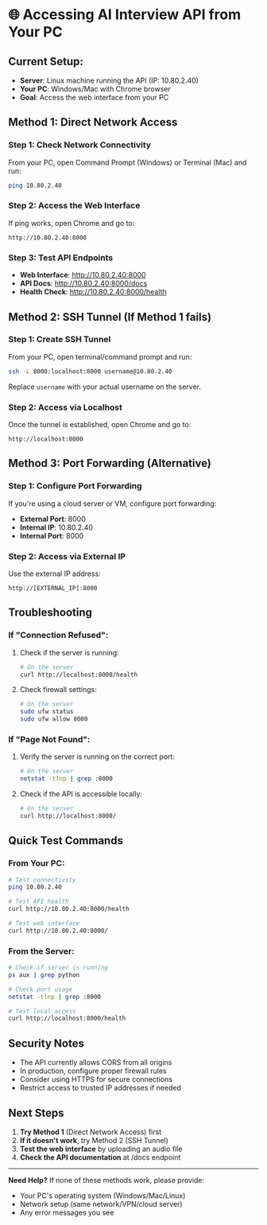 # 🌐 Accessing AI Interview API from Your PC

## **Current Setup:**
- **Server**: Linux machine running the API (IP: 10.80.2.40)
- **Your PC**: Windows/Mac with Chrome browser
- **Goal**: Access the web interface from your PC

## **Method 1: Direct Network Access**

### **Step 1: Check Network Connectivity**
From your PC, open Command Prompt (Windows) or Terminal (Mac) and run:
```bash
ping 10.80.2.40
```

### **Step 2: Access the Web Interface**
If ping works, open Chrome and go to:
```
http://10.80.2.40:8000
```

### **Step 3: Test API Endpoints**
- **Web Interface**: http://10.80.2.40:8000
- **API Docs**: http://10.80.2.40:8000/docs
- **Health Check**: http://10.80.2.40:8000/health

## **Method 2: SSH Tunnel (If Method 1 fails)**

### **Step 1: Create SSH Tunnel**
From your PC, open terminal/command prompt and run:
```bash
ssh -L 8000:localhost:8000 username@10.80.2.40
```

Replace `username` with your actual username on the server.

### **Step 2: Access via Localhost**
Once the tunnel is established, open Chrome and go to:
```
http://localhost:8000
```

## **Method 3: Port Forwarding (Alternative)**

### **Step 1: Configure Port Forwarding**
If you're using a cloud server or VM, configure port forwarding:
- **External Port**: 8000
- **Internal IP**: 10.80.2.40
- **Internal Port**: 8000

### **Step 2: Access via External IP**
Use the external IP address:
```
http://[EXTERNAL_IP]:8000
```

## **Troubleshooting**

### **If "Connection Refused":**
1. Check if the server is running:
   ```bash
   # On the server
   curl http://localhost:8000/health
   ```

2. Check firewall settings:
   ```bash
   # On the server
   sudo ufw status
   sudo ufw allow 8000
   ```

### **If "Page Not Found":**
1. Verify the server is running on the correct port:
   ```bash
   # On the server
   netstat -tlnp | grep :8000
   ```

2. Check if the API is accessible locally:
   ```bash
   # On the server
   curl http://localhost:8000/
   ```

## **Quick Test Commands**

### **From Your PC:**
```bash
# Test connectivity
ping 10.80.2.40

# Test API health
curl http://10.80.2.40:8000/health

# Test web interface
curl http://10.80.2.40:8000/
```

### **From the Server:**
```bash
# Check if server is running
ps aux | grep python

# Check port usage
netstat -tlnp | grep :8000

# Test local access
curl http://localhost:8000/health
```

## **Security Notes**

- The API currently allows CORS from all origins
- In production, configure proper firewall rules
- Consider using HTTPS for secure connections
- Restrict access to trusted IP addresses if needed

## **Next Steps**

1. **Try Method 1** (Direct Network Access) first
2. **If it doesn't work**, try Method 2 (SSH Tunnel)
3. **Test the web interface** by uploading an audio file
4. **Check the API documentation** at /docs endpoint

---

**Need Help?** If none of these methods work, please provide:
- Your PC's operating system (Windows/Mac/Linux)
- Network setup (same network/VPN/cloud server)
- Any error messages you see 